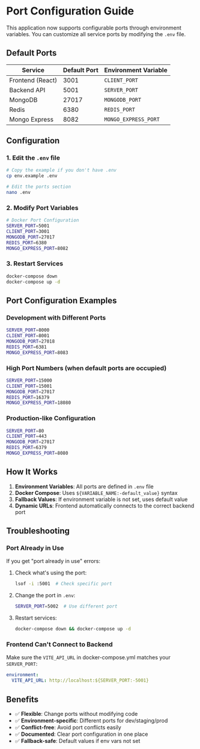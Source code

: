 # Port Configuration Guide

This application now supports configurable ports through environment variables. You can customize all service ports by modifying the `.env` file.

## Default Ports

| Service          | Default Port | Environment Variable |
| ---------------- | ------------ | -------------------- |
| Frontend (React) | 3001         | `CLIENT_PORT`        |
| Backend API      | 5001         | `SERVER_PORT`        |
| MongoDB          | 27017        | `MONGODB_PORT`       |
| Redis            | 6380         | `REDIS_PORT`         |
| Mongo Express    | 8082         | `MONGO_EXPRESS_PORT` |

## Configuration

### 1. Edit the `.env` file

```bash
# Copy the example if you don't have .env
cp env.example .env

# Edit the ports section
nano .env
```

### 2. Modify Port Variables

```bash
# Docker Port Configuration
SERVER_PORT=5001
CLIENT_PORT=3001
MONGODB_PORT=27017
REDIS_PORT=6380
MONGO_EXPRESS_PORT=8082
```

### 3. Restart Services

```bash
docker-compose down
docker-compose up -d
```

## Port Configuration Examples

### Development with Different Ports

```bash
SERVER_PORT=8000
CLIENT_PORT=8001
MONGODB_PORT=27018
REDIS_PORT=6381
MONGO_EXPRESS_PORT=8083
```

### High Port Numbers (when default ports are occupied)

```bash
SERVER_PORT=15000
CLIENT_PORT=15001
MONGODB_PORT=27017
REDIS_PORT=16379
MONGO_EXPRESS_PORT=18080
```

### Production-like Configuration

```bash
SERVER_PORT=80
CLIENT_PORT=443
MONGODB_PORT=27017
REDIS_PORT=6379
MONGO_EXPRESS_PORT=8080
```

## How It Works

1. **Environment Variables**: All ports are defined in `.env` file
2. **Docker Compose**: Uses `${VARIABLE_NAME:-default_value}` syntax
3. **Fallback Values**: If environment variable is not set, uses default value
4. **Dynamic URLs**: Frontend automatically connects to the correct backend port

## Troubleshooting

### Port Already in Use

If you get "port already in use" errors:

1. Check what's using the port:

   ```bash
   lsof -i :5001  # Check specific port
   ```

2. Change the port in `.env`:

   ```bash
   SERVER_PORT=5002  # Use different port
   ```

3. Restart services:
   ```bash
   docker-compose down && docker-compose up -d
   ```

### Frontend Can't Connect to Backend

Make sure the `VITE_API_URL` in docker-compose.yml matches your `SERVER_PORT`:

```yaml
environment:
  VITE_API_URL: http://localhost:${SERVER_PORT:-5001}
```

## Benefits

- ✅ **Flexible**: Change ports without modifying code
- ✅ **Environment-specific**: Different ports for dev/staging/prod
- ✅ **Conflict-free**: Avoid port conflicts easily
- ✅ **Documented**: Clear port configuration in one place
- ✅ **Fallback-safe**: Default values if env vars not set
